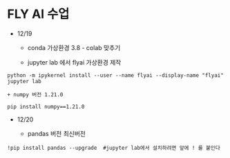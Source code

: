 # FLY AI 수업

+ 12/19

    + conda 가상환경 3.8 - colab 맞추기

    + jupyter lab 에서 flyai 가상환경 제작
```
python -m ipykernel install --user --name flyai --display-name "flyai"
jupyter lab
```
    + numpy 버전 1.21.0
```
pip install numpy==1.21.0
```
+ 12/20

     + pandas 버전 최신버전
```
!pip install pandas --upgrade  #jupyter lab에서 설치하려면 앞에 ! 를 붙인다
```
